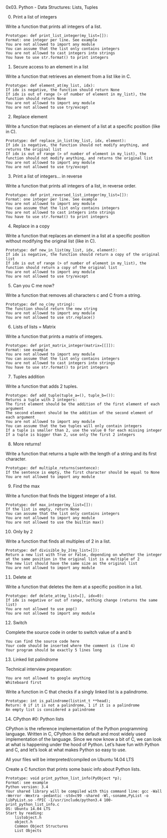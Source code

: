 0x03. Python - Data Structures: Lists, Tuples

0. Print a list of integers

Write a function that prints all integers of a list.

	Prototype: def print_list_integer(my_list=[]):
	Format: one integer per line. See example
	You are not allowed to import any module
	You can assume that the list only contains integers
	You are not allowed to cast integers into strings
	You have to use str.format() to print integers

1. Secure access to an element in a list

Write a function that retrieves an element from a list like in C.

	Prototype: def element_at(my_list, idx):
	If idx is negative, the function should return None
	If idx is out of range (> of number of element in my_list), the function should return None
	You are not allowed to import any module
	You are not allowed to use try/except

2. Replace element

Write a function that replaces an element of a list at a specific position (like in C).

	Prototype: def replace_in_list(my_list, idx, element):
	If idx is negative, the function should not modify anything, and returns the original list
	If idx is out of range (> of number of element in my_list), the function should not modify anything, and returns the original list
	You are not allowed to import any module
	You are not allowed to use try/except

3. Print a list of integers... in reverse

Write a function that prints all integers of a list, in reverse order.

	Prototype: def print_reversed_list_integer(my_list=[]):
	Format: one integer per line. See example
	You are not allowed to import any module
	You can assume that the list only contains integers
	You are not allowed to cast integers into strings
	You have to use str.format() to print integers

4. Replace in a copy

Write a function that replaces an element in a list at a specific position without modifying the original list (like in C).

	Prototype: def new_in_list(my_list, idx, element):
	If idx is negative, the function should return a copy of the original list
	If idx is out of range (> of number of element in my_list), the function should return a copy of the original list
	You are not allowed to import any module
	You are not allowed to use try/except

5. Can you C me now?

Write a function that removes all characters c and C from a string.

	Prototype: def no_c(my_string):
	The function should return the new string
	You are not allowed to import any module
	You are not allowed to use str.replace()

6. Lists of lists = Matrix

Write a function that prints a matrix of integers.

	Prototype: def print_matrix_integer(matrix=[[]]):
	Format: see example
	You are not allowed to import any module
	You can assume that the list only contains integers
	You are not allowed to cast integers into strings
	You have to use str.format() to print integers

7. Tuples addition

Write a function that adds 2 tuples.

	Prototype: def add_tuple(tuple_a=(), tuple_b=()):
	Returns a tuple with 2 integers:
	The first element should be the addition of the first element of each argument
	The second element should be the addition of the second element of each argument
	You are not allowed to import any module
	You can assume that the two tuples will only contain integers
	If a tuple is smaller than 2, use the value 0 for each missing integer
	If a tuple is bigger than 2, use only the first 2 integers
 
8. More returns!

Write a function that returns a tuple with the length of a string and its first character.

	Prototype: def multiple_returns(sentence):
	If the sentence is empty, the first character should be equal to None
	You are not allowed to import any module

9. Find the max

Write a function that finds the biggest integer of a list.

	Prototype: def max_integer(my_list=[]):
	If the list is empty, return None
	You can assume that the list only contains integers
	You are not allowed to import any module
	You are not allowed to use the builtin max()

10. Only by 2

Write a function that finds all multiples of 2 in a list.

	Prototype: def divisible_by_2(my_list=[]):
	Return a new list with True or False, depending on whether the integer at the same position in the original list is a multiple of 2
	The new list should have the same size as the original list
	You are not allowed to import any module

11. Delete at

Write a function that deletes the item at a specific position in a list.

	Prototype: def delete_at(my_list=[], idx=0):
	If idx is negative or out of range, nothing change (returns the same list)
	You are not allowed to use pop()
	You are not allowed to import any module

12. Switch

Complete the source code in order to switch value of a and b

	You can find the source code here
	Your code should be inserted where the comment is (line 4)
	Your program should be exactly 5 lines long

13. Linked list palindrome

Technical interview preparation:

	You are not allowed to google anything
	Whiteboard first

Write a function in C that checks if a singly linked list is a palindrome.

	Prototype: int is_palindrome(listint_t **head);
	Return: 0 if it is not a palindrome, 1 if it is a palindrome
	An empty list is considered a palindrome

14. CPython #0: Python lists

CPython is the reference implementation of the Python programming language. Written in C, CPython is the default and most widely used implementation of the language.
Since we now know a bit of C, we can look at what is happening under the hood of Python. Let’s have fun with Python and C, and let’s look at what makes Python so easy to use.

All your files will be interpreted/compiled on Ubuntu 14.04 LTS

Create a C function that prints some basic info about Python lists.

	Prototype: void print_python_list_info(PyObject *p);
	Format: see example
	Python version: 3.4
	Your shared library will be compiled with this command line: gcc -Wall -Werror -Wextra -pedantic -std=c99 -shared -Wl,-soname,PyList -o libPyList.so -fPIC -I/usr/include/python3.4 100-print_python_list_info.c
	OS: Ubuntu 14.04 LTS
	Start by reading:
		listobject.h
		object.h
		Common Object Structures
		List Objects

